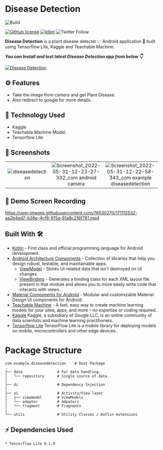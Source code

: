 # Disease Detection

![Build](https://github.com/MohitGupta121/DiseaseDetection/workflows/Build/badge.svg?branch=main)    

[![GitHub license](https://img.shields.io/badge/License-MIT-blue.svg)](LICENSE)
[![ktlint](https://img.shields.io/badge/code%20style-%E2%9D%A4-FF4081.svg)](https://ktlint.github.io/)
![Twitter Follow](https://img.shields.io/twitter/follow/Mohit_Gupta121?label=Follow&style=social) 

**Disease Detection** is a plant disease detecter ✅ Android application 📱 built using Tensorflow Lite, Kaggle and Teachable Machine.

***You can Install and test latest Disease Detection app from below 👇***  

[![Disease Detection](https://img.shields.io/badge/DiseaseDetection✅-APK-red.svg?style=for-the-badge&logo=android)](https://github.com/MohitGupta121/DiseaseDetection/suites/6711576160/artifacts/255441035) 
 
## ⚙️ Features
* Take the image from camera and get Plant Disease.
* Also redirect to google for more details.

## 🚀 Technology Used

* Kaggle
* Teachable Machine Model.
* Tensorflow Lite

## 📸 Screenshots

||||
|:----------------------------------------:|:-----------------------------------------:|:-----------------------------------------: |
| ![diseasedetection](https://user-images.githubusercontent.com/76530270/171112927-78ed3aa4-2fdc-42e8-9be4-e842aee7733c.jpg) | ![Screenshot_2022-05-31-12-23-27-332_com android camera](https://user-images.githubusercontent.com/76530270/171113244-c10be32c-c473-49fa-9263-f5f3c613d407.jpg) | ![Screenshot_2022-05-31-12-22-58-343_com example diseasedetection](https://user-images.githubusercontent.com/76530270/171113116-43214846-5c3e-4600-9341-07adfe5644d0.jpg) | 

## 🎥 Demo Screen Recording

https://user-images.githubusercontent.com/76530270/171112532-aa2b4ed7-b36e-4cf6-915a-91a8c216f781.mp4


## Built With 🛠
- [Kotlin](https://kotlinlang.org/) - First class and official programming language for Android development.
- [Android Architecture Components](https://developer.android.com/topic/libraries/architecture) - Collection of libraries that help you design robust, testable, and maintainable apps.
  - [ViewModel](https://developer.android.com/topic/libraries/architecture/viewmodel) - Stores UI-related data that isn't destroyed on UI changes. 
  - [ViewBinding](https://developer.android.com/topic/libraries/view-binding) - Generates a binding class for each XML layout file present in that module and allows you to more easily write code that interacts with views.
- [Material Components for Android](https://github.com/material-components/material-components-android) - Modular and customizable Material Design UI components for Android.
- [Teachable Machine](https://teachablemachine.withgoogle.com/) - A fast, easy way to create machine learning models for your sites, apps, and more – no expertise or coding required.
- [Kaggle](https://www.kaggle.com/) Kaggle, a subsidiary of Google LLC, is an online community of data scientists and machine learning practitioners.
- [Tensorflow Lite](https://www.tensorflow.org/lite) TensorFlow Lite is a mobile library for deploying models on mobile, microcontrollers and other edge devices. 


# Package Structure
    
    com.example.diseasedetection    # Root Package
    .
    ├── data                # For data handling.
    │   └── repository      # Single source of data.   
    |
    ├── di                  # Dependency Injection             
    |
    ├── ui                  # Activity/View layer
    │   ├── viewmodel       # ViewModels
    │   └── adapter         # Adpaters
    │   └── fragment        # Fragnents
    |
    └── utils               # Utility Classes / Kotlin extensions
   
       
## ⚡ Dependencies Used
```sh
* Tensorflow Lite 0.1.0
```

